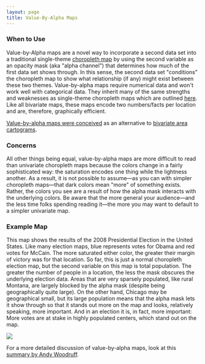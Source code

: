 ```yaml
---
layout: page
title: Value-By-Alpha Maps
---
```


### When to Use

Value-by-Alpha maps are a novel way to incorporate a second data set into a traditional single-theme [choropleth map](../articles/choropleth.html) by using the second variable as an opacity mask (aka "alpha channel") that determines how much of the first data set shows through. In this sense, the second data set "conditions" the choropleth map to show what relationship (if any) might exist between these two themes. Value-by-alpha maps require numerical data and won't work well with categorical data. They inherit many of the same strengths and weaknesses as single-theme choropleth maps which are outlined [here](../articles/choropleth.html). Like all bivariate maps, these maps encode two numbers/facts per location and are, therefore, graphically efficient.

[Value-by-alpha maps were conceived](http://www.axismaps.com/blog/2008/11/a-new-kind-of-election-map/) as an alternative to [bivariate area cartograms](../articles/bivariate_cartograms.html).

### Concerns
All other things being equal, value-by-alpha maps are more difficult to read than univariate choropleth maps because the colors change in a fairly sophisticated way: the saturation encodes one thing while the lightness another. As a result, it is not possible to assume—as you can with simpler choropleth maps—that dark colors mean "more" of something exists. Rather, the colors you see are a result of how the alpha mask interacts with the underlying colors. Be aware that the more general your audience—and the less time folks spending reading it—the more you may want to default to a simpler univariate map.

### Example Map
This map shows the results of the 2008 Presidential Election in the United States. Like many election maps, blue represents votes for Obama and red votes for McCain. The more saturated either color, the greater their margin of victory was for that location. So far, this is just a normal choropleth election map, but the second variable on this map is total population. The greater the number of people in a location, the less the mask obscures the underlying election data. Areas that are very sparsely populated, like rural Montana, are largely blocked by the alpha mask (despite being geographically quite large). On the other hand, Chicago may be geographical small, but its large population means that the alpha mask lets it show through so that it stands out more on the map and looks, relatively speaking, more important. And in an election it is, in fact, more important: More votes are at stake in highly populated centers, which stand out on the map.

![](../images/alpha_map.jpeg)

For a more detailed discussion of value-by-alpha maps, look at this [summary by Andy Woodruff](http://andywoodruff.com/blog/value-by-alpha-maps/).
